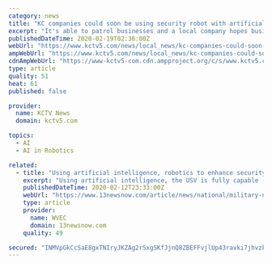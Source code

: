 ```yaml
---
category: news
title: "KC companies could soon be using security robot with artificial intelligence"
excerpt: "It's able to patrol businesses and a local company hopes businesses in Kansas and Missouri will start using it. Kenton Brothers Inc. is already ... “Simon,” and other Cobalt Robots are autonomous with artificial intelligence designed to detect safety hazards and intruders. “It combines human intellect with superhuman sensors ..."
publishedDateTime: 2020-02-19T02:36:00Z
webUrl: "https://www.kctv5.com/news/local_news/kc-companies-could-soon-be-using-security-robot-with-artificial/article_a85c11fe-52c0-11ea-bf6f-872f9cacdda8.html"
ampWebUrl: "https://www.kctv5.com/news/local_news/kc-companies-could-soon-be-using-security-robot-with-artificial/article_a85c11fe-52c0-11ea-bf6f-872f9cacdda8.amp.html"
cdnAmpWebUrl: "https://www-kctv5-com.cdn.ampproject.org/c/s/www.kctv5.com/news/local_news/kc-companies-could-soon-be-using-security-robot-with-artificial/article_a85c11fe-52c0-11ea-bf6f-872f9cacdda8.amp.html"
type: article
quality: 51
heat: 61
published: false

provider:
  name: KCTV News
  domain: kctv5.com

topics:
  - AI
  - AI in Robotics

related:
  - title: "Using artificial intelligence, robotics to enhance security"
    excerpt: "Using artificial intelligence, the USV is fully capable -- on its own -- of navigation and sea-keeping operations and collision avoidance. Meanwhile, in the command center trailer on Pier 12, civilian operators monitored the vehicle's activities, keeping the human component in the decision-making process, which is key. \"We can't have two ..."
    publishedDateTime: 2020-02-12T23:33:00Z
    webUrl: "https://www.13newsnow.com/article/news/national/military-news/navy-turns-to-artificial-intelligence-for-security/291-14e879b3-49ce-4a08-a6d9-618e2bffc45b"
    type: article
    provider:
      name: WVEC
      domain: 13newsnow.com
    quality: 49

secured: "INMVpGkCcSaE8gxTNIryJKZAg2rSxgSKfJjnQ8ZBEFFvjlUp43ravki7jhvzkBHyVXdUXvqf/lwGNnENWjB+S8AYySCAS/+fQCNsCbSWl0W6ABTXJGlkddZfnMQOXWNrEjdhoN8tFGPZD/ozvI1cXpRsialF/ihTZzJ/aso8FzwFS7EdvEZ85kbR11TarV1YzzF+ChYOGPwLaKQfI4Dof7gTOirET6YTnDL2Pcf2kShg7KcQsp9K+WAx3kb5asVX8bjIxvfYGUuL0RT9ymmEvoLgypikTF5mf5IErKmcChtRiBUZmQyQ2X3fIkYCZmFoIZecI1xHMs2ZW3ZwhOUhwcJLoz4JTA7uiJSGvtmEZyD+7DKlNy5gMtkRwuACd3d/j88Royo2vpYYTF700jVf+GJ+udnAj6UTe1EDqDn4ifqZ2H3f7koVqbLuvsiohYxT9wx038Uz4goTdkNY7cHZSHgFwCFVWw8vGag+s09zM3U=;6aGF5ObwRpOgrbKMJnNxyw=="
---
```



